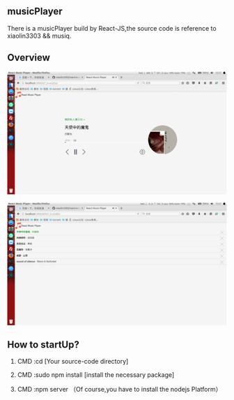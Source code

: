 ## musicPlayer
There is a musicPlayer build by React-JS,the source code is reference to xiaolin3303 && musiq.

## Overview
![播放页](https://github.com/Joker1995/musicPlayer/blob/master/overview/MusicPlayer.png)

![播放页](https://github.com/Joker1995/musicPlayer/blob/master/overview/MusicPlayerList.png)

## How to startUp?
1. CMD :cd [Your source-code directory]

2. CMD :sudo npm install [install the necessary package]

3. CMD :npm server
（Of course,you have to install the nodejs Platform）
